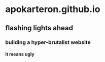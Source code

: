 # apokarteron.github.io

##  flashing lights ahead

### building a hyper-brutalist website

#### it means ugly
